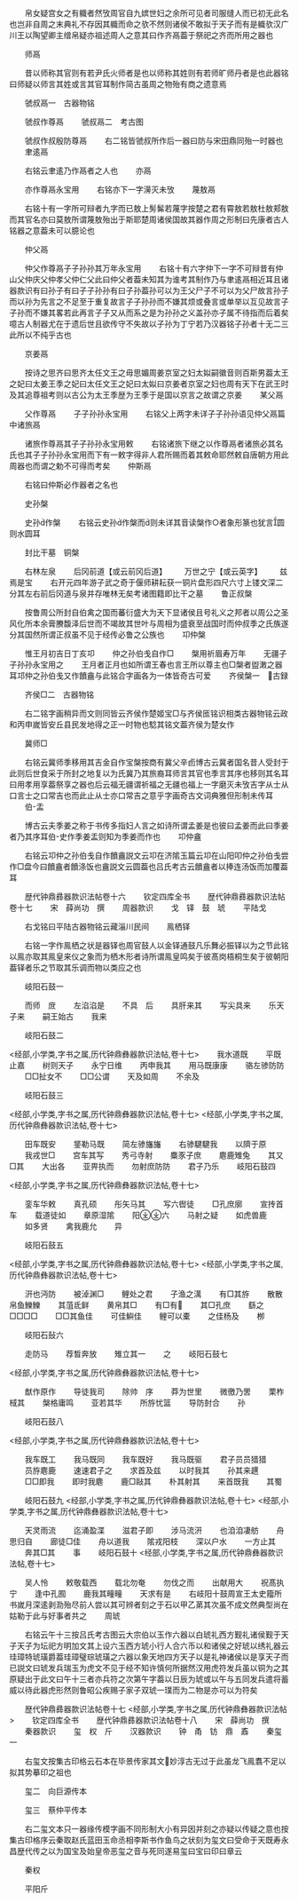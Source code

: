 <!-- { "loadSidebar": true } -->
　　帛女疑宫女之有軄者然攷周官自九嫔世妇之余所可见者司服缝人而已初无此名也岂非自周之末典礼不存因其軄而命之欤不然则诸侯不敢拟于天子而有是軄欤汉广川王以陶望卿主缯帛疑亦祖述周人之意其曰作齐鬲葢于祭祀之齐而所用之器也

　　师鬲


　　昔以师称其官则有若尹氏火师者是也以师称其姓则有若师旷师丹者是也此器铭曰师疑以师言其姓或言其官耳制作简古虽周之物殆有商之遗意焉

　　虢叔鬲一　古器物铭


　　虢叔作尊鬲
　　虢叔鬲二　考古图

　　虢叔作叔殷防尊鬲
　　右二铭皆虢叔所作后一器曰防与宋田鼎同殆一时器也
　　聿逺鬲




　　右铭云聿逺乃作鬲者之人也
　　亦鬲



　　亦作尊鬲永宝用
　　右铭亦下一字澷灭未攷
　　蔑敖鬲


　　右铭十有一字所可辩者九字而已敖上髣髴若蔑字按楚之君有霄敖若敖杜敖郏敖而其官名亦曰莫敖所谓蔑敖殆出于斯耶楚周诸侯国故其器作周之形制曰先康者古人铭器之意葢未可以臆论也

　　仲父鬲





　　仲父作尊鬲子子孙孙其万年永宝用
　　右铭十有六字仲下一字不可辩昔有仲山父仲庆父仲孝父仲仁父此曰仲父者葢未知其为谁考其制作乃与聿逺鬲相近耳且诸器款识有曰孙子有曰子子孙孙有曰子孙葢孙可以为王父尸子不可以为父尸故言孙子而以孙为先言之不足至于重复故言子子孙孙而不嫌其烦或叠言或单举以互见故言子子孙而不嫌其畧若此再言子子又从而系之是为孙孙之义盖孙亦子属不待指而后着矣噫古人制器尤在于遗后世且欲传守不失故以子孙为丁宁若乃汉器铭子孙者十无二三此所以不纯乎古也

　　京姜鬲







　　按诗之思齐曰思齐太任文王之毋思媚周姜京室之妇太姒嗣徽音则百斯男葢太王之妃曰太姜王季之妃曰太任文王之妃曰太姒曰京姜者京室之妇也周有天下在武王时及其追尊祖考则以古公为太王季歴为王季于是国以京言之故谓之京姜
　　某父鬲


　　父作尊鬲
　　子子孙孙永宝用
　　右铭父上两字未详子子孙孙语见仲父鬲篇中诸旅鬲


　　诸旅作尊鬲其子子孙孙永宝用敕
　　右铭诸旅下继之以作尊鬲者诸旅必其名氏也其子子孙孙永宝用而下有一敕字得非人君所赐而着其敕命耶然敕自唐朝方用此周器也而谓之勅不可得而考矣
　　仲斯鬲








　　右铭曰仲斯必作器者之名也


　　史孙槃


　　史孙作槃
　　右铭云史孙作槃而则未详其音读槃作○者象形篆也犹言圆则水圆耳

　　封比干墓　铜槃








　　右林左泉
　　后冈前道【或云前冈后道】
　　万世之宁【或云英字】
　　兹焉是宝
　　右开元四年游子武之奇于偃师耕耘获一铜片盘形四尺六寸上镂文深二分其左右前后冈道与泉并存唯林无矣考诸图籍即比干之墓
　　鲁正叔槃




　　按鲁周公所封自伯禽之国而蕃衍盛大为天下显诸侯且号礼义之邦者以周公之圣风化所本余膏賸馥泽后世而不竭故其世叶与周相为盛衰至战国时而仲叔季之氏族遂分其国然所谓正叔虽不见于经传必鲁之公族也
　　卭仲槃





　　惟王月初吉日丁亥卭
　　仲之孙伯戋自作□
　　槃用祈眉寿万年
　　无疆子子孙孙永宝用之
　　王月者正月也如所谓王春也言王所以尊主也□槃者盥潄之器耳邛仲之孙伯戋又作饙盦与此铭合字画各为一体皆奇古可爱
　　齐侯槃一　古録




　　齐侯□二　古器物铭





　　右二铭字画稍异而文则同皆云齐侯作楚姬宝□与齐侯匜铭识相类古器物铭云政和丙申嵗皆安丘县民发地得之正一时物也騐其铭文葢齐侯为楚女作

　　冀师□




　　右铭云冀师季移用其吉金自作宝槃按商有冀父辛卣博古云冀者国名昔人受封于此则后世食采于所封之地复以为氏冀乃其旅裔耳师言其官也季言其序也移则其名耳曰用孝用享葢祭享之器也后云福无疆谓祈福之无疆也福上一字磨灭未攷吉字从士从口言士之口常吉也而此止从士亦口常吉之意乎字画奇古文词典雅但形制未传耳
　　伯盂



　　博古云夫季姜之称于书传多指妇人言之如诗所谓孟姜是也彼曰孟姜而此曰季姜者乃其序耳伯史作季姜盂则知为季姜而作也
　　卭仲盦





















　　右铭云卭仲之孙伯戋自作饙盦説文云卭在济隂玉篇云卭在山阳叩仲之孙伯戋尝作□盘今曰饙盦者饙涤饭也盦説文云圆葢也吕氏考古云饙盦者以捧连汤饭而加覆葢耳













　　歴代钟鼎彞器款识法帖卷十六
　　钦定四库全书
　　歴代钟鼎彞器款识法帖卷十七
　　宋　薛尚功　撰
　　周器款识
　　戈　铎　鼓　琥
　　平陆戈


　　右戈铭曰平陆古器物铭云藏淄川民间
　　鳯栖铎


　　右铭一字作鳯栖之状是器铎也周官鼓人以金铎通鼓凡乐舞必振铎以为之节此铭以鳯亦取其鳯皇来仪之象而为栖木形者诗所谓鳯皇鸣矣于彼髙岗梧桐生矣于彼朝阳葢铎者乐之节取其乐调而物以类应之也

　　岐阳石鼓一





















　　而师　庻
　　左淊淊是
　　不具　后
　　具肝来其
　　写尖具来
　　乐天子来
　　嗣王始古
　　我来


　　岐阳石鼓二













<经部,小学类,字书之属,历代钟鼎彝器款识法帖,卷十七>
　　我水道既
　　平既止嘉
　　树则天子
　　永宁日维
　　丙申我其
　　用马既康康
　　骆左骖防防
　　□□扯女不
　　□□公谓
　　天及如周
　　不余及

　　岐阳石鼓三



<经部,小学类,字书之属,历代钟鼎彝器款识法帖,卷十七>
<经部,小学类,字书之属,历代钟鼎彝器款识法帖,卷十七>





　　田车既安
　　鋚勒马既
　　简左骖旛旛
　　右骖騝騝我
　　以隮于原
　　我戎世□
　　宫车其写
　　秀弓寺射
　　麋豕子庶
　　麀鹿雉兔
　　其又□其
　　大出各
　　亚畀执而
　　勿射庶防防
　　君子乃乐
　　岐阳石鼓四











<经部,小学类,字书之属,历代钟鼎彝器款识法帖,卷十七>











　　銮车华敕
　　真孔硕
　　彤矢马其
　　写六辔徒
　　□孔庶廓
　　宣抟首车
　　载道徒如
　　章原湿隂
　　阳六
　　马射之疑
　　如虎兽鹿
　　如多贤
　　禽我鹿允
　　异

　　岐阳石鼓五





<经部,小学类,字书之属,历代钟鼎彝器款识法帖,卷十七>
<经部,小学类,字书之属,历代钟鼎彝器款识法帖,卷十七>





　　汧也沔防
　　被淖渊□
　　鲤处之君
　　子渔之澫
　　有□其斿
　　散散帛鱼鱳鱳
　　其菹氐鲜
　　黄帛其□
　　有□有
　　其□孔庶
　　繇之□□□□
　　□□其鱼佳
　　可佳鱮佳
　　鲤可以橐
　　之佳杨及
　　栁


　　岐阳石鼔六











　　走防马
　　荐晳奔放
　　雉立其一
　　之
　　岐阳石鼓七








<经部,小学类,字书之属,历代钟鼎彝器款识法帖,卷十七>





　　猷作原作
　　导徒我司
　　除帅　序
　　莽为世里
　　微徼乃罟
　　栗柞棫其
　　槃格庸鸣
　　亚若其华
　　所斿忧篮
　　导防尌合
　　孙

　　岐阳石鼓八














<经部,小学类,字书之属,历代钟鼎彝器款识法帖,卷十七>













　　我车既工
　　我马既同
　　我车既好
　　我马既驱
　　君子员员猎猎
　　员斿麀鹿
　　速速君子之
　　求首及兹
　　以时我其
　　孙其来趩
　　□□即我
　　即时我麀
　　鹿□敺其
　　朴其射其
　　来首既我
　　其蜀


　　岐阳石鼓九
<经部,小学类,字书之属,历代钟鼎彝器款识法帖,卷十七>
<经部,小学类,字书之属,历代钟鼎彝器款识法帖,卷十七>


　　天灵雨流
　　迄涌盈渫
　　滋君子即
　　涉马流汧
　　也洎洎凄舫
　　舟思归自
　　廊徒□佳
　　舟以道我
　　隂戎阳枝
　　深以户水
　　一方止其
　　奔其□其
　　事
　　岐阳石鼓十
<经部,小学类,字书之属,历代钟鼎彝器款识法帖,卷十七>








　　吴人怜
　　敕敬载西
　　载北勿奄
　　勿伐之而
　　出献用大
　　祝髙执宁
　　逢中孔囿
　　鹿我其疃疃
　　天求有是
　　右岐阳十鼓周宣王太史籀所书嵗月深逺剥泐殆尽前人尝以其可辨者刻之于石以甲乙苐其次虽不成文然典型尚在姑勒于此与好事者共之
　　周琥


　　右铭云午十三按吕氏考古图云大宗伯以玉作六器以白琥礼西方觐礼诸侯觐于天子天子为坛祀方明加文其上设六玉西方琥小行人合六币以和诸侯之好琥以绣礼器云珪璋特琥璜爵葢珪璋璧琮琥璜之六器以象天地四方天子以是礼神诸侯以是享天子而已説文曰琥发兵瑞玉为虎文不见于经不知许慎何所据然汉用虎符发兵虽以铜为之其原疑出于此文曰午十三者亦兵符之次第午字葢以日辰为琥或以午与五同发兵遣将蓄威以待此器虎形然则鲁昭公疾赐子家子双琥一璞而为二物是亦可以为符矣














　　歴代钟鼎彞器款识法帖卷十七
<经部,小学类,字书之属,历代钟鼎彝器款识法帖>
　　钦定四库全书
　　歴代钟鼎彞器款识法帖卷十八
　　宋　薛尚功　撰
　　秦器款识
　　玺　权　斤
　　汉器款识
　　钟　甬　钫　鼎　鼒
　　秦玺一








　　右玺文按集古印格云石本在毕景传家其文妙淳古无过于此虽龙飞鳯翥不足以拟其势摹印之祖也






　　玺二　向巨源传本







　　玺三　蔡仲平传本







　　右二玺文本只一器缘传模字画不同形制大小有异因并刻之亦疑以传疑之意也按集古印格序云秦取赵氏蓝田玉命丞相李斯书作鱼鸟之状刻为玺文曰受命于天既寿永昌歴代传之以为国宝及始皇帝恶玺之音与死同遂易玺曰宝曰印曰章云



　　秦权










　　平阳斤









